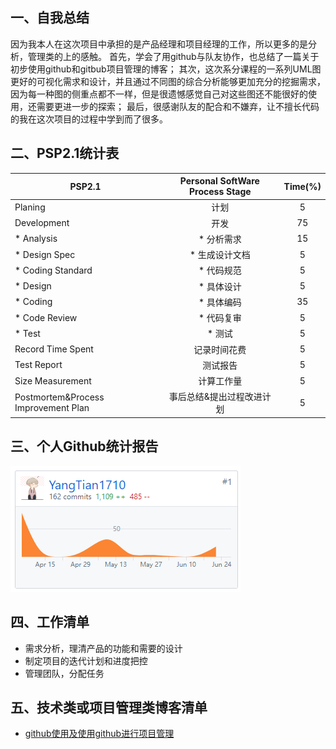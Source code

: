 ## 一、自我总结
因为我本人在这次项目中承担的是产品经理和项目经理的工作，所以更多的是分析，管理类的上的感触。
首先，学会了用github与队友协作，也总结了一篇关于初步使用github和gitbub项目管理的博客；
其次，这次系分课程的一系列UML图更好的可视化需求和设计，并且通过不同图的综合分析能够更加充分的挖掘需求，因为每一种图的侧重点都不一样，但是很遗憾感觉自己对这些图还不能很好的使用，还需要更进一步的探索；
最后，很感谢队友的配合和不嫌弃，让不擅长代码的我在这次项目的过程中学到而了很多。
## 二、PSP2.1统计表
| PSP2.1 | Personal SoftWare Process Stage | Time(%) |
|---|:-----:|:-----:|
|Planing|计划|5|
|Development|开发|75|
|* Analysis|* 分析需求|15|
|* Design Spec|* 生成设计文档|5|
|* Coding Standard|* 代码规范|5|
|* Design|* 具体设计|5|
|* Coding|* 具体编码|35|
|* Code Review|* 代码复审|5|
|* Test|* 测试|5|
|Record Time Spent|记录时间花费|5|
|Test Report|测试报告|5|
|Size Measurement|计算工作量|5|
|Postmortem&Process Improvement Plan|事后总结&提出过程改进计划|5|
## 三、个人Github统计报告
![git统计.png](../assets/img/git统计.PNG)
## 四、工作清单
- 需求分析，理清产品的功能和需要的设计
- 制定项目的迭代计划和进度把控
- 管理团队，分配任务
## 五、技术类或项目管理类博客清单
- [github使用及使用github进行项目管理](https://blog.csdn.net/baidu_36282128/article/details/79907077)

